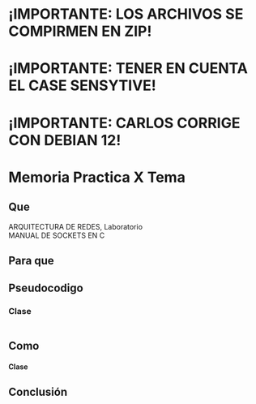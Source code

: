 # ¡IMPORTANTE: LOS ARCHIVOS SE COMPIRMEN EN ZIP!
# ¡IMPORTANTE: TENER EN CUENTA EL CASE SENSYTIVE!
# ¡IMPORTANTE: CARLOS CORRIGE CON DEBIAN 12!
# Memoria Practica X Tema

## Que 
<div style="text-align: justify;">

ARQUITECTURA DE REDES, Laboratorio  
MANUAL DE SOCKETS EN C

## Para que
<div style="page-break-before:always"></div>

## Pseudocodigo
### Clase
``` 

```
## Como


#### Clase


## Conclusión


</div>
